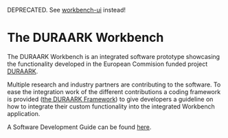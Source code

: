 DEPRECATED. See [workbench-ui](https://github.com/DURAARK/workbench-ui) instead!

# The DURAARK Workbench

The DURAARK Workbench is an integrated software prototype showcasing the functionality developed in
the European Commision funded project [DURAARK](http://duraark.eu).

Multiple research and industry partners are contributing to the software. To ease the integration work
of the different contributions a coding framework is provided ([the DURAARK Framework](https://github.com/DURAARK/workbench/tree/master/server/core)) to give developers a
guideline on how to integrate their custom functionality into the integrated Workbench application.

A Software Development Guide can be found [here](https://github.com/DURAARK/workbench/wiki).
